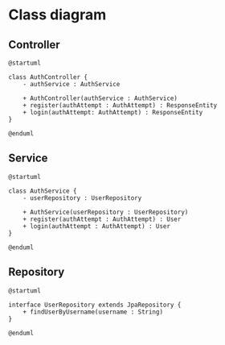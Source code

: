 # Class diagram

## Controller

```plantuml
@startuml

class AuthController {
	- authService : AuthService

	+ AuthController(authService : AuthService)
	+ register(authAttempt : AuthAttempt) : ResponseEntity
	+ login(authAttempt: AuthAttempt) : ResponseEntity
}

@enduml
```

## Service

```plantuml
@startuml

class AuthService {
	- userRepository : UserRepository

	+ AuthService(userRepository : UserRepository)
	+ register(authAttempt : AuthAttempt) : User
	+ login(authAttempt : AuthAttempt) : User
}

@enduml
```

## Repository

```plantuml
@startuml

interface UserRepository extends JpaRepository {
	+ findUserByUsername(username : String)
}

@enduml
```
